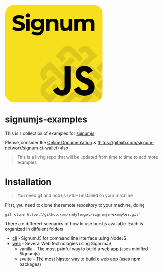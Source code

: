<img src="./assets/signumjs.png" alt="signumjs" width="320" align="middle" />

# signumjs-examples

This is a collection of examples for [signumjs](https://github.com/signum-network/signumjs/tree/main)

Please, consider the [Online Documentation](https://github.com/signum-network/phoenix) & (https://github.com/signum-network/signum-xt-wallet) also

> This is a living repo that will be updated from time to time to add more examples

# Installation

> You need git and nodejs (v10+) installed on your machine

First, you need to clone the remote repository to your machine, doing

```
git clone https://github.com/andylamgot/signumjs-examples.git`
```

There are different scenarios of how to use burstjs available. 
Each is organized in different folders

- [cli](./cli/README.MD) - SignumJS for command line interface using NodeJS
- [web](./web/README.MD) - Several Web technologies using SignumJS 
    - vanilla - The most painful way to build a web app (uses minified Signumjs) 
    - svelte - The most hipster way to build e web app (uses npm packages) 

